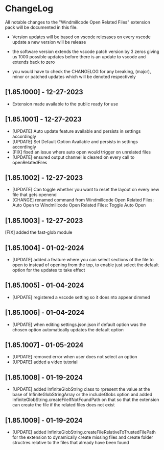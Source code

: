 # ChangeLog

All notable changes to the "Windmillcode Open Related Files" extension pack will be documented in this file.

* Version updates will be based on vscode relesases
on every vscode update a new version will be release

* the software version extends the vscode patch version by 3 zeros giving us
1000 possible updates before there is an update to vscode and extends back to zero

* you would have to check the CHANGELOG for any breaking, (major), minor or patched updates which will be denoted respectively



## [1.85.1000] - 12-27-2023
* Extension made available to the public ready for use

## [1.85.1001] - 12-27-2023
* [UPDATE] Auto update feature available and persists in settings accordingly
* [UPDATE] Set Default Option Available and persists in settings accordingly
* [FIX] fixed an issue where auto open would trigger on unrelated files
* [UPDATE] ensured output channel is cleared on every call to openRelatedFiles

## [1.85.1002] - 12-27-2023
* [UPDATE] Can toggle whether you want to reset the layout on every new file that gets openend
* [CHANGE] renamed command from Windmillcode Open Related Files: Auto Open to Windmillcode Open Related Files: Toggle Auto Open

## [1.85.1003] - 12-27-2023
[FIX]  added the fast-glob module

## [1.85.1004] - 01-02-2024
* [UPDATE] added a feature where you can select sections of the file to open to instead of opening from the top, to enable just select the default option for the updates to take effect


## [1.85.1005] - 01-04-2024
* [UPDATE] registered a vscode setting so it does nto appear dimmed

## [1.85.1006] - 01-04-2024
* [UPDATE] when editing settings.json json if default option was the chosen option automatically updates the default option


## [1.85.1007] - 01-05-2024
* [UPDATE] removed error when user does not select an option
* [UPDATE] added a video tutorial

## [1.85.1008] - 01-19-2024
* [UPDATE] added InfiniteGlobString class to rpresent the value at the base of InfiniteGlobStringArray or the includeGlobs option
and added InfiniteGlobString.createFileIfNotFoundPath on that so that the extension can create the file if the related files does not exist

## [1.85.1009] - 01-19-2024
* [UPDATE]  added InfiniteGlobString.createFileRelativeToTrustedFilePath for the extension to dynamically create missing files and create folder structres relative to the files that already have been found

